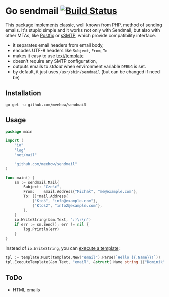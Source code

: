 Go sendmail [![Build Status](https://travis-ci.org/meehow/sendmail.svg?branch=master)](https://travis-ci.org/meehow/sendmail)
===========

This package implements classic, well known from PHP, method of sending emails.
It's stupid simple and it works not only with Sendmail,
but also with other MTAs, like [Postfix](http://www.postfix.org/sendmail.1.html)
or [sSMTP](https://wiki.debian.org/sSMTP), which provide compatibility interface.

* it separates email headers from email body,
* encodes UTF-8 headers like `Subject`, `From`, `To`
* makes it easy to use [text/template](https://golang.org/pkg/text/template)
* doesn't require any SMTP configuration,
* outputs emails to _stdout_ when environment variable `DEBUG` is set.
* by default, it just uses `/usr/sbin/sendmail` (but can be changed if need be)

Installation
------------
```
go get -u github.com/meehow/sendmail
```

Usage
-----
```go
package main

import (
	"io"
	"log"
	"net/mail"

	"github.com/meehow/sendmail"
)

func main() {
	sm := sendmail.Mail{
		Subject: "Cześć",
		From:    &mail.Address{"Michał", "me@example.com"},
		To: []*mail.Address{
			{"Ktoś", "info@example.com"},
			{"Ktoś2", "info2@example.com"},
		},
	}
	io.WriteString(&sm.Text, ":)\r\n")
	if err := sm.Send(); err != nil {
		log.Println(err)
	}
}
```

Instead of `io.WriteString`, you can [execute a template][template]:

[template]: https://golang.org/pkg/text/template/#Template.Execute

```go
tpl := template.Must(template.New("email").Parse(`Hello {{.Name}}!`))
tpl.ExecuteTemplate(&sm.Text, "email", &struct{ Name string }{"Dominik"})
```


ToDo
----

* HTML emails
